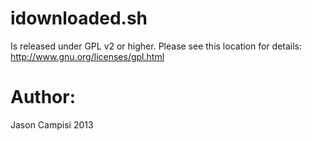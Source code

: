 idownloaded.sh
==============
Is released under GPL v2 or higher. Please see this location for details: http://www.gnu.org/licenses/gpl.html

Author:
=======
Jason Campisi 2013
